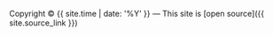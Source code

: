 

Copyright &#169; {{ site.time | date: '%Y' }}
&mdash;
This site is [open source]({{ site.source_link }})
